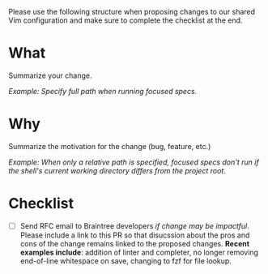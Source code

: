 Please use the following structure when proposing changes to our shared Vim configuration and make sure to complete the checklist at the end.

# What

Summarize your change.

_Example: Specify full path when running focused specs._

# Why

Summarize the motivation for the change (bug, feature, etc.)

_Example: When only a relative path is specified, focused specs don't run if the shell's current working directory differs from the project root._

# Checklist

- [ ] Send RFC email to Braintree developers _if change may be impactful_. Please include a link to this PR so that disucssion about the pros and cons of the change remains linked to the proposed changes. **Recent examples include**: addition of linter and completer, no longer removing end-of-line whitespace on save, changing to fzf for file lookup.
